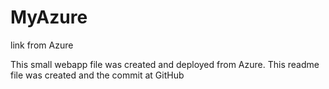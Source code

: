 # MyAzure
link from Azure

This small webapp file was created and deployed from Azure.   This readme file was created and the commit at GitHub 
